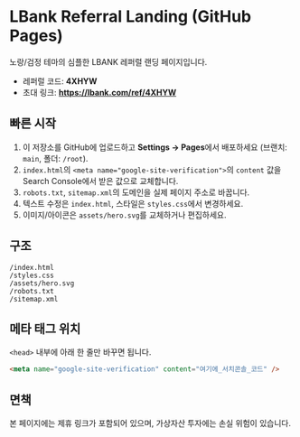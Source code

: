 
# LBank Referral Landing (GitHub Pages)

노랑/검정 테마의 심플한 LBANK 레퍼럴 랜딩 페이지입니다.
- 레퍼럴 코드: **4XHYW**
- 초대 링크: **https://lbank.com/ref/4XHYW**

## 빠른 시작
1. 이 저장소를 GitHub에 업로드하고 **Settings → Pages**에서 배포하세요 (브랜치: `main`, 폴더: `/root`).
2. `index.html`의 `<meta name="google-site-verification">`의 `content` 값을 Search Console에서 받은 값으로 교체합니다.
3. `robots.txt`, `sitemap.xml`의 도메인을 실제 페이지 주소로 바꿉니다.
4. 텍스트 수정은 `index.html`, 스타일은 `styles.css`에서 변경하세요.
5. 이미지/아이콘은 `assets/hero.svg`를 교체하거나 편집하세요.

## 구조
```
/index.html
/styles.css
/assets/hero.svg
/robots.txt
/sitemap.xml
```

## 메타 태그 위치
`<head>` 내부에 아래 한 줄만 바꾸면 됩니다.
```html
<meta name="google-site-verification" content="여기에_서치콘솔_코드" />
```

## 면책
본 페이지에는 제휴 링크가 포함되어 있으며, 가상자산 투자에는 손실 위험이 있습니다.
